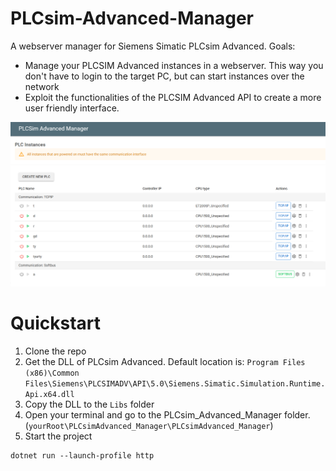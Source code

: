 # PLCsim-Advanced-Manager

A webserver manager for Siemens Simatic PLCsim Advanced.
Goals:

- Manage your PLCSIM Advanced instances in a webserver. This way you don't have to login to the target PC, but can start
  instances over the network
- Exploit the functionalities of the PLCSIM Advanced API to create a more user friendly interface.


![](docs/img/Overview.png)

# Quickstart

1. Clone the repo
2. Get the DLL of PLCsim Advanced. Default location is: `Program Files (x86)\Common Files\Siemens\PLCSIMADV\API\5.0\Siemens.Simatic.Simulation.Runtime.Api.x64.dll`
3. Copy the DLL to the `Libs` folder
4. Open your terminal and go to the PLCsim_Advanced_Manager folder. (`yourRoot\PLCsimAdvanced_Manager\PLCsimAdvanced_Manager`)
5. Start the project
```shell
dotnet run --launch-profile http
```